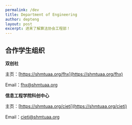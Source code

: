 ```yaml
---
permalink: /dev
title: Department of Engineering
author: depteng
layout: post
excerpt: 进来了解算法协会工程部！
---
```


## 合作学生组织

**双创社**

主页：[https://shmtuaa.org/fhx](https://shmtuaa.org/fhx)

Email：[fhx@shmtuaa.org](mailto:fhx@shmtuaa.org)

**信息工程学院科创中心**

主页：[https://shmtuaa.org/cieti](https://shmtuaa.org/cieti)

Email：[cieti@shmtuaa.org](mailto:cieti@shmtuaa.org)